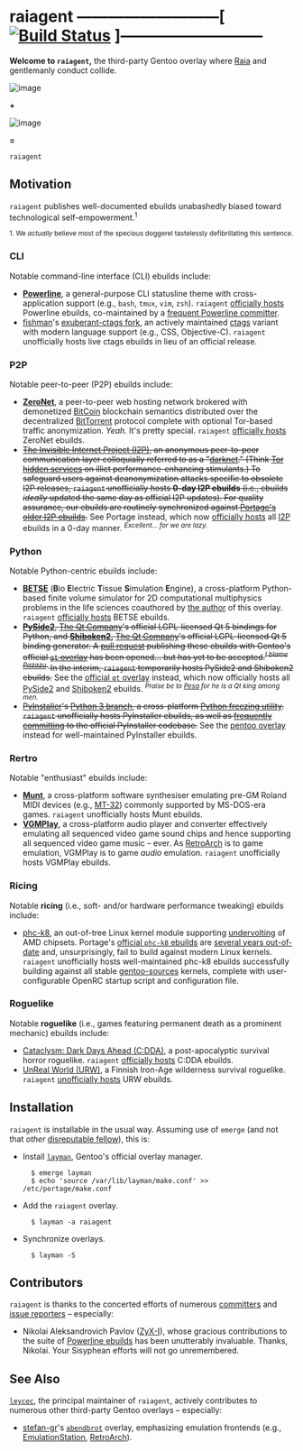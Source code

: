 raiagent —————————[ [![Build Status](https://travis-ci.org/leycec/raiagent.svg?branch=master)](https://travis-ci.org/leycec/raiagent) ]—————————
===========

**Welcome to `raiagent`,** the third-party Gentoo overlay where [Raia](https://en.wikipedia.org/wiki/Raja_%28genus%29) and gentlemanly conduct collide.

![image](https://cloud.githubusercontent.com/assets/217028/7741975/ce3e814a-ff55-11e4-84d9-7fe8f2fab2f0.png)

**+**

![image](https://cloud.githubusercontent.com/assets/217028/7742504/0d4c7394-ff5e-11e4-9352-9a30362fb37c.png)

**=**

`raiagent`

## Motivation

`raiagent` publishes well-documented ebuilds unabashedly biased toward technological self-empowerment.<sup>1</sup>

<sup>1. We *actually* believe most of the specious doggerel tastelessly defibrillating this sentence.</sup>

### CLI

Notable command-line interface (CLI) ebuilds include:

* **[Powerline](https://github.com/powerline/powerline)**, a general-purpose CLI statusline theme with cross-application support (e.g., `bash`, `tmux`, `vim`, `zsh`). `raiagent` [officially hosts](https://powerline.readthedocs.org/en/latest/installation/linux.html) Powerline ebuilds, co-maintained by a [frequent Powerline committer](https://github.com/ZyX-I).
* [fishman](https://github.com/fishman)'s [exuberant-ctags fork](https://github.com/fishman/ctags), an actively maintained [ctags](https://en.wikipedia.org/wiki/Ctags) variant with modern language support (e.g., CSS, Objective-C). `raiagent` unofficially hosts live ctags ebuilds in lieu of an official release.

### P2P

Notable peer-to-peer (P2P) ebuilds include:

* **[ZeroNet](https://zeronet.io)**, a peer-to-peer web hosting network brokered
  with demonetized [BitCoin](https://en.wikipedia.org/wiki/Bitcoin) blockchain
  semantics distributed over the decentralized
  [BitTorrent](https://en.wikipedia.org/wiki/BitTorrent) protocol complete with
  optional Tor-based traffic anonymization. *Yeah.* It's pretty special.
  `raiagent` [officially hosts](https://github.com/HelloZeroNet/ZeroNet) ZeroNet
  ebuilds.
* ~~[The Invisible Internet Project (I2P)](https://geti2p.net), an anonymous
  peer-to-peer communication layer colloquially referred to as a
  "[darknet](https://en.wikipedia.org/wiki/Darknet_\(networking\))." (Think [Tor
  hidden services](https://en.wikipedia.org/wiki/List_of_Tor_hidden_services) on
  illict performance-enhancing stimulants.) To safeguard users against
  deanonymization attacks specific to obsolete I2P releases, `raiagent`
  unofficially hosts **0-day I2P ebuilds** (i.e., ebuilds *ideally* updated the
  same day as official I2P updates). For quality assurance, our ebuilds are
  routinely synchronized against [Portage's older I2P
  ebuilds](https://packages.gentoo.org/package/net-p2p/i2p).~~ See Portage
  instead, which now [officially hosts](https://wiki.gentoo.org/wiki/I2P) all
  [I2P](https://geti2p.net) ebuilds in a 0-day manner. <sup>_Excellent… for we
  are lazy._</sup>

### Python

Notable Python-centric ebuilds include:

* **[BETSE](https://gitlab.com/betse/betse)** (**B**io **E**lectric **T**issue
  **S**imulation **E**ngine), a cross-platform Python-based finite volume
  simulator for 2D computational multiphysics problems in the life sciences
  coauthored by [the author](https://github.com/leycec) of this overlay.
  `raiagent` [officially
  hosts](https://gitlab.com/betse/betse/blob/master/doc/md/INSTALL.md) BETSE
  ebuilds.
* ~~**[PySide2](https://wiki.qt.io/PySide2)**, [The Qt
  Company](https://www.qt.io)'s official LGPL-licensed Qt 5 bindings for Python,
  and **[Shiboken2](https://wiki.qt.io/PySide2),** [The Qt
  Company](https://www.qt.io)'s official LGPL-licensed Qt 5 binding generator.
  A [pull request](https://github.com/gentoo/qt/pull/142) publishing these
  ebuilds with Gentoo's official [`qt` overlay](https://github.com/gentoo/qt)
  has been opened… but has yet to be accepted.<sup>_I blame
  [Pazazu](https://www.youtube.com/watch?v=YAw3Xr8r6TY)._</sup> In the interim,
  `raiagent` temporarily hosts PySide2 and Shiboken2 ebuilds.~~ See the
  [official `qt` overlay](https://github.com/gentoo/qt) instead, which
  now officially hosts all [PySide2](https://wiki.qt.io/PySide2) and
  [Shiboken2](https://wiki.qt.io/PySide2) ebuilds. <sup>_Praise be to
  [Pesa](https://github.com/Pesa) for he is a Qt king among men._</sup>
* ~~[PyInstaller](https://github.com/pyinstaller/pyinstaller)'s [Python 3
  branch](https://github.com/pyinstaller/pyinstaller/tree/python3), a
  cross-platform [Python freezing
  utility](http://docs.python-guide.org/en/latest/shipping/freezing). `raiagent`
  unofficially hosts PyInstaller ebuilds, as well as [frequently
  committing]((https://github.com/leycec/pyinstaller)) to the official
  PyInstaller codebase.~~ See the [pentoo
  overlay](https://github.com/pentoo/pentoo-overlay) instead for well-maintained
  PyInstaller ebuilds.

### Rertro

Notable "enthusiast" ebuilds include:

* **[Munt](https://github.com/munt/munt)**, a cross-platform software
  synthesiser emulating pre-GM Roland MIDI devices (e.g.,
  [MT-32](https://en.wikipedia.org/wiki/Roland_MT-32)) commonly supported by
  MS-DOS-era games. `raiagent` unofficially hosts Munt ebuilds.
* **[VGMPlay](http://vgmrips.net/forum/viewtopic.php?t=112)**, a cross-platform
  audio player and converter effectively emulating all sequenced video game
  sound chips and hence supporting all sequenced video game music – ever. As
  [RetroArch](https://www.libretro.com/index.php/retroarch-2) is to game
  emulation, VGMPlay is to game *audio* emulation. `raiagent` unofficially hosts
  VGMPlay ebuilds.

### Ricing

Notable **ricing** (i.e., soft- and/or hardware performance tweaking) ebuilds include:

* [phc-k8](http://www.linux-phc.org/forum/viewtopic.php?f=13&t=2), an out-of-tree Linux kernel module supporting [undervolting](https://en.wikipedia.org/wiki/Dynamic_voltage_scaling) of AMD chipsets. Portage's [official `phc-k8` ebuilds](https://sources.gentoo.org/cgi-bin/viewvc.cgi/gentoo-x86/sys-power/phc-k8/) are [several years out-of-date](https://sources.gentoo.org/cgi-bin/viewvc.cgi/gentoo-x86/sys-power/phc-k8/ChangeLog?view=markup) and, unsurprisingly, fail to build against modern Linux kernels. `raiagent` unofficially hosts well-maintained phc-k8 ebuilds successfully building against all stable [gentoo-sources](https://wiki.gentoo.org/wiki/Kernel/Overview#General_purpose:_gentoo-sources) kernels, complete with user-configurable OpenRC startup script and configuration file.

### Roguelike

Notable **roguelike** (i.e., games featuring permanent death as a prominent mechanic) ebuilds include:

* [Cataclysm: Dark Days Ahead (C:DDA)](http://en.cataclysmdda.com), a post-apocalyptic survival horror roguelike. `raiagent` [officially hosts](http://www.wiki.cataclysmdda.com/index.php?title=How_to_compile#Gentoo) C:DDA ebuilds.
* [UnReal World (URW)](http://www.unrealworld.fi), a Finnish Iron-Age wilderness survival roguelike. `raiagent` [unofficially hosts](http://z3.invisionfree.com/UrW_forum/index.php?showtopic=3551) URW ebuilds.

## Installation

`raiagent` is installable in the usual way. Assuming use of `emerge` (and not
that *other* [disreputable fellow](http://paludis.exherbo.org)), this is:

* Install [`layman`](https://wiki.gentoo.org/wiki/Layman), Gentoo's official
  overlay manager.

        $ emerge layman
        $ echo 'source /var/lib/layman/make.conf' >> /etc/portage/make.conf

* Add the `raiagent` overlay.

        $ layman -a raiagent

* Synchronize overlays.

        $ layman -S

## Contributors

`raiagent` is thanks to the concerted efforts of numerous
[committers](https://github.com/leycec/raiagent/graphs/contributors) and
[issue reporters](https://github.com/leycec/raiagent/issues) – especially:

* Nikolai Aleksandrovich Pavlov ([ZyX-I](https://github.com/ZyX-I)), whose
  gracious contributions to the suite of [Powerline ebuilds](https://github.com/leycec/raiagent/tree/master/app-misc) has been unutterably invaluable. Thanks,
  Nikolai. Your Sisyphean efforts will not go unremembered.

## See Also

[`leycec`](https://github.com/leycec), the principal maintainer of `raiagent`,
actively contributes to numerous other third-party Gentoo overlays – especially:

* [stefan-gr](https://github.com/stefan-gr)'s
  [`abendbrot`](https://github.com/stefan-gr/abendbrot) overlay, emphasizing
  emulation frontends (e.g., [EmulationStation](http://www.emulationstation.org),
  [RetroArch](http://www.libretro.com)).
